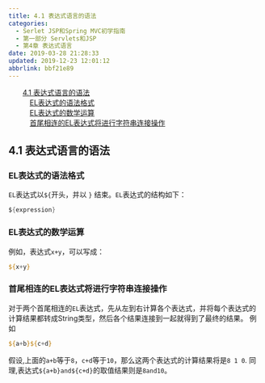 ```yaml
---
title: 4.1 表达式语言的语法
categories: 
  - Serlet JSP和Spring MVC初学指南
  - 第一部分 Servlets和JSP
  - 第4章 表达式语言
date: 2019-03-28 21:28:33
updated: 2019-12-23 12:01:12
abbrlink: bbf21e89
---
```

<div id='my_toc'><a href="/JavaReadingNotes/bbf21e89/#4-1-表达式语言的语法" class="header_2">4.1 表达式语言的语法</a>&nbsp;<br><a href="/JavaReadingNotes/bbf21e89/#EL表达式的语法格式" class="header_3">EL表达式的语法格式</a>&nbsp;<br><a href="/JavaReadingNotes/bbf21e89/#EL表达式的数学运算" class="header_3">EL表达式的数学运算</a>&nbsp;<br><a href="/JavaReadingNotes/bbf21e89/#首尾相连的EL表达式将进行字符串连接操作" class="header_3">首尾相连的EL表达式将进行字符串连接操作</a>&nbsp;<br></div>
<style>.header_1{margin-left: 1em;}.header_2{margin-left: 2em;}.header_3{margin-left: 3em;}.header_4{margin-left: 4em;}.header_5{margin-left: 5em;}.header_6{margin-left: 6em;}</style>
<!--more-->
<script>if (navigator.platform.search('arm')==-1){document.getElementById('my_toc').style.display = 'none';}var e,p = document.getElementsByTagName('p');while (p.length>0) {e = p[0];e.parentElement.removeChild(e);}</script>

<!--end-->
## 4.1 表达式语言的语法 ##
### EL表达式的语法格式 ###
`EL`表达式以`${`开头，并以 `}` 结束。`EL`表达式的结构如下：
```java
${expression}
```
### EL表达式的数学运算 ###
例如，表达式`x+y`，可以写成：
```jsp
${x+y}
```
### 首尾相连的EL表达式将进行字符串连接操作 ###
对于两个首尾相连的`EL`表达式，先从左到右计算各个表达式，并将每个表达式的计算结果都转成String类型，然后各个结果连接到一起就得到了最终的结果。
例如
```jsp
${a+b}${c+d}
```
假设,上面的`a+b`等于`8`，`c+d`等于`10`，那么这两个表达式的计算结果将是`8 1 0`.
同理,表达式`${a+b}and${c+d}`的取值结果则是`8and10`。

